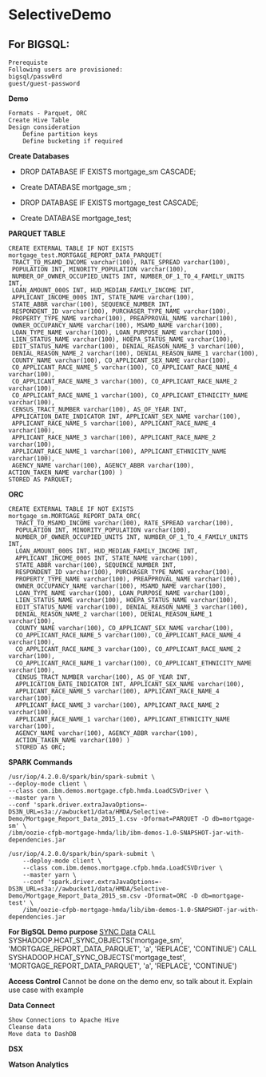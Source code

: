 # SelectiveDemo

## For BIGSQL: ##

    Prerequiste
    Following users are provisioned:
    bigsql/passw0rd
    guest/guest-password

<b>Demo</b>
            
    Formats - Parquet, ORC
    Create Hive Table
    Design consideration
        Define partition keys
        Define bucketing if required


<b>Create Databases</b>
- DROP DATABASE IF EXISTS mortgage_sm CASCADE;
- Create DATABASE mortgage_sm ;

- DROP DATABASE IF EXISTS mortgage_test CASCADE;
- Create DATABASE mortgage_test;


<b>PARQUET TABLE</b>

    CREATE EXTERNAL TABLE IF NOT EXISTS mortgage_test.MORTGAGE_REPORT_DATA_PARQUET(
     TRACT_TO_MSAMD_INCOME varchar(100), RATE_SPREAD varchar(100),
     POPULATION INT, MINORITY_POPULATION varchar(100),
     NUMBER_OF_OWNER_OCCUPIED_UNITS INT, NUMBER_OF_1_TO_4_FAMILY_UNITS INT,
     LOAN_AMOUNT_000S INT, HUD_MEDIAN_FAMILY_INCOME INT,
     APPLICANT_INCOME_000S INT, STATE_NAME varchar(100),
     STATE_ABBR varchar(100), SEQUENCE_NUMBER INT,
     RESPONDENT_ID varchar(100), PURCHASER_TYPE_NAME varchar(100),
     PROPERTY_TYPE_NAME varchar(100), PREAPPROVAL_NAME varchar(100),
     OWNER_OCCUPANCY_NAME varchar(100), MSAMD_NAME varchar(100),
     LOAN_TYPE_NAME varchar(100), LOAN_PURPOSE_NAME varchar(100),
     LIEN_STATUS_NAME varchar(100), HOEPA_STATUS_NAME varchar(100),
     EDIT_STATUS_NAME varchar(100), DENIAL_REASON_NAME_3 varchar(100),
     DENIAL_REASON_NAME_2 varchar(100), DENIAL_REASON_NAME_1 varchar(100),
     COUNTY_NAME varchar(100), CO_APPLICANT_SEX_NAME varchar(100),
     CO_APPLICANT_RACE_NAME_5 varchar(100), CO_APPLICANT_RACE_NAME_4 varchar(100),
     CO_APPLICANT_RACE_NAME_3 varchar(100), CO_APPLICANT_RACE_NAME_2 varchar(100),
     CO_APPLICANT_RACE_NAME_1 varchar(100), CO_APPLICANT_ETHNICITY_NAME varchar(100),
     CENSUS_TRACT_NUMBER varchar(100), AS_OF_YEAR INT,
     APPLICATION_DATE_INDICATOR INT, APPLICANT_SEX_NAME varchar(100),
     APPLICANT_RACE_NAME_5 varchar(100), APPLICANT_RACE_NAME_4 varchar(100),
     APPLICANT_RACE_NAME_3 varchar(100), APPLICANT_RACE_NAME_2 varchar(100),
     APPLICANT_RACE_NAME_1 varchar(100), APPLICANT_ETHNICITY_NAME varchar(100),
     AGENCY_NAME varchar(100), AGENCY_ABBR varchar(100),
    ACTION_TAKEN_NAME varchar(100) )
    STORED AS PARQUET;

<b>ORC</b>
    
    CREATE EXTERNAL TABLE IF NOT EXISTS mortgage_sm.MORTGAGE_REPORT_DATA_ORC(
      TRACT_TO_MSAMD_INCOME varchar(100), RATE_SPREAD varchar(100),
      POPULATION INT, MINORITY_POPULATION varchar(100),
      NUMBER_OF_OWNER_OCCUPIED_UNITS INT, NUMBER_OF_1_TO_4_FAMILY_UNITS INT,
      LOAN_AMOUNT_000S INT, HUD_MEDIAN_FAMILY_INCOME INT,
      APPLICANT_INCOME_000S INT, STATE_NAME varchar(100),
      STATE_ABBR varchar(100), SEQUENCE_NUMBER INT,
      RESPONDENT_ID varchar(100), PURCHASER_TYPE_NAME varchar(100),
      PROPERTY_TYPE_NAME varchar(100), PREAPPROVAL_NAME varchar(100),
      OWNER_OCCUPANCY_NAME varchar(100), MSAMD_NAME varchar(100),
      LOAN_TYPE_NAME varchar(100), LOAN_PURPOSE_NAME varchar(100),
      LIEN_STATUS_NAME varchar(100), HOEPA_STATUS_NAME varchar(100),
      EDIT_STATUS_NAME varchar(100), DENIAL_REASON_NAME_3 varchar(100),
      DENIAL_REASON_NAME_2 varchar(100), DENIAL_REASON_NAME_1 varchar(100),
      COUNTY_NAME varchar(100), CO_APPLICANT_SEX_NAME varchar(100),
      CO_APPLICANT_RACE_NAME_5 varchar(100), CO_APPLICANT_RACE_NAME_4 varchar(100),
      CO_APPLICANT_RACE_NAME_3 varchar(100), CO_APPLICANT_RACE_NAME_2 varchar(100),
      CO_APPLICANT_RACE_NAME_1 varchar(100), CO_APPLICANT_ETHNICITY_NAME varchar(100),
      CENSUS_TRACT_NUMBER varchar(100), AS_OF_YEAR INT,
      APPLICATION_DATE_INDICATOR INT, APPLICANT_SEX_NAME varchar(100),
      APPLICANT_RACE_NAME_5 varchar(100), APPLICANT_RACE_NAME_4 varchar(100),
      APPLICANT_RACE_NAME_3 varchar(100), APPLICANT_RACE_NAME_2 varchar(100),
      APPLICANT_RACE_NAME_1 varchar(100), APPLICANT_ETHNICITY_NAME varchar(100),
      AGENCY_NAME varchar(100), AGENCY_ABBR varchar(100),
      ACTION_TAKEN_NAME varchar(100) )
      STORED AS ORC;

<b>SPARK Commands</b>

    /usr/iop/4.2.0.0/spark/bin/spark-submit \
    --deploy-mode client \
    --class com.ibm.demos.mortgage.cfpb.hmda.LoadCSVDriver \
    --master yarn \
    --conf 'spark.driver.extraJavaOptions=-DS3N_URL=s3a://awbucket1/data/HMDA/Selective-Demo/Mortgage_Report_Data_2015_1.csv -Dformat=PARQUET -D db=mortgage-sm' \
    /ibm/oozie-cfpb-mortgage-hmda/lib/ibm-demos-1.0-SNAPSHOT-jar-with-dependencies.jar

    /usr/iop/4.2.0.0/spark/bin/spark-submit \
        --deploy-mode client \
        --class com.ibm.demos.mortgage.cfpb.hmda.LoadCSVDriver \
        --master yarn \
        --conf 'spark.driver.extraJavaOptions=-DS3N_URL=s3a://awbucket1/data/HMDA/Selective-Demo/Mortgage_Report_Data_2015_sm.csv -Dformat=ORC -D db=mortgage-test' \
        /ibm/oozie-cfpb-mortgage-hmda/lib/ibm-demos-1.0-SNAPSHOT-jar-with-dependencies.jar


<b>For BigSQL Demo purpose </b>
    <u>SYNC Data</u>
    CALL SYSHADOOP.HCAT_SYNC_OBJECTS('mortgage_sm', 'MORTGAGE_REPORT_DATA_PARQUET', 'a', 'REPLACE', 'CONTINUE')
    CALL SYSHADOOP.HCAT_SYNC_OBJECTS('mortgage_test', 'MORTGAGE_REPORT_DATA_PARQUET', 'a', 'REPLACE', 'CONTINUE')

<b>Access Control</b>
    Cannot be done on the demo env, so talk about it.
    Explain use case with example

<b>Data Connect</b>
    
    Show Connections to Apache Hive
    Cleanse data
    Move data to DashDB

<b>DSX</b>

<b>Watson Analytics</b>

